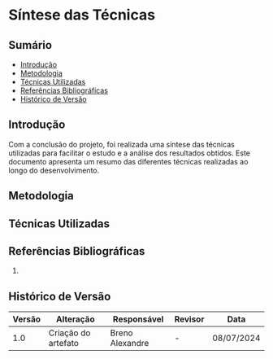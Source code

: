 # Síntese das Técnicas


## Sumário

- [Introdução](#Introdução)
- [Metodologia](#Metodologia)
- [Técnicas Utilizadas](#Técnicas-Utilizadas)
- [Referências Bibliográficas](#Referências-Bibliográficas)
- [Histórico de Versão](#Histórico-de-Versão)


## Introdução

Com a conclusão do projeto, foi realizada uma síntese das técnicas utilizadas para facilitar o estudo e a análise dos resultados obtidos. Este documento apresenta um resumo das diferentes técnicas realizadas ao longo do desenvolvimento.


## Metodologia




## Técnicas Utilizadas




## Referências Bibliográficas

1.


## Histórico de Versão

| Versão | Alteração | Responsável | Revisor | Data |
| ------ | --------- | ----------- | ------- | ---- |
| 1.0 | Criação do artefato | Breno Alexandre | - | 08/07/2024 |
